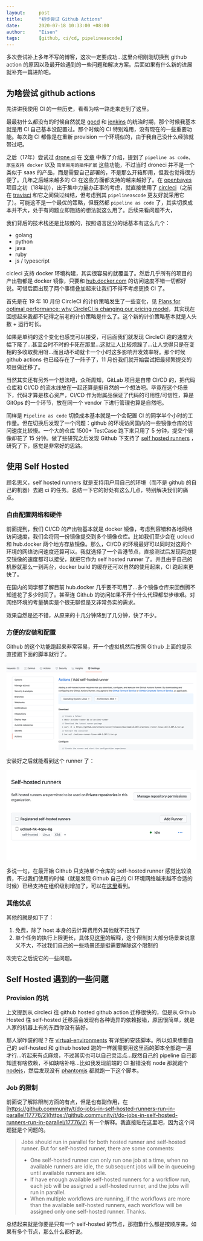 ```yaml
---
layout:     post
title:      "初步尝试 Github Actions"
date:       2020-07-18 10:33:00 +08:00
author:     "Eisen"
tags:       [github, ci/cd, pipelineascode]
---
```


多次尝试补上多年不写的博客，这次一定要成功...这里介绍刚刚切换到 github action 的原因以及最开始遇到的一些问题和解决方案。后面如果有什么新的进展就补充一篇进阶吧。

## 为啥尝试 github actions

先讲讲我使用 CI 的一些历史，看看为啥一路走来走到了这里。

最最初什么都没有的时候自然就是 [gocd](https://www.gocd.org/) 和 [jenkins](https://www.jenkins.io/) 的统治时期，那个时候我基本就是用 CI 自己基本没配置过。那个时候的 CI 特别难用，没有现在的一些重要功能。每次跑 CI 都像是在重新 provision 一个环境似的，由于我自己没什么经验就带过吧。

之后（17年）尝试过 [drone ci](https://drone.io/) 在 [文章](/drone-best-ci/) 中做了介绍，提到了 `pipeline as code`、`原生支持 docker` 以及 `简单易用的插件扩展` 这些功能，不过当时 droneci 并不是一个类似于 saas 的产品，而是需要自己部署的，不是那么开箱即用，但我也觉得很方便了。几年之后越来越多的 CI 在这些方面都支持的越来越好了。在 [openbayes](https://openbayes.com) 项目之初（18年初），出于集中力量办正事的考虑，就直接使用了 [circleci](https://circleci.com/)（之前在 [travisci](https://travis-ci.org/) 和它之间做过纠结，但考虑到其 `pipelineascode` 更友好就采用它了）。可能这不是一个最优的策略，但既然都 `pipeline as code` 了，其实切换成本并不大，处于有问题立即跑路的想法就这么用了。后续来看问题不大，

我们背后的技术栈还是比较散的，按照语言区分的话基本有这么几个：

- golang
- python
- java 
- ruby
- js / typescript

cicleci 支持 docker 环境构建，其实很容易的就覆盖了。然后几乎所有的项目的产出物都是 docker 镜像，只要和 [hub.docker.com](https://hub.docker.com) 的访问速度不错一切都好说。可惜后面出现了两个事情叠加起来让我们不得不考虑更换 CI 了。

首先是在 19 年 10 月份 CircleCI 的计价策略发生了一些变化，见 [Plans for optimal performance: why CircleCI is changing our pricing model](https://circleci.com/blog/plans-for-optimal-performance-why-circleci-is-changing-our-pricing-model/)，其实现在回想起来我都不记得之前老的计价策略是什么了。这个新的计价策略基本就是人头数 + 运行时长。

如果是单纯的这个变化也感觉可以接受，可后面我们就发现 CircleCI 跑的速度大幅下降了...甚至会时不时的卡死在那里...这就让人比较烦躁了...让人觉得只是在变相的多收取费用呀...而且动不动就卡一个小时这多影响开发效率呀。那个时候 github actions 也已经存在了一阵子了，11 月份我们就开始尝试把最频繁提交的项目做迁移了。

当然其实还有另外一个想法吧，众所周知，GitLab 项目是自带 CI/CD 的，把代码仓库和 CI/CD 的流水线放在一起还算是挺自然的一个想法吧。毕竟在这个场景下，代码才算是核心资产，CI/CD 作为附属品保证了代码的可用性/可信性，算是 GitOps 的一个环节，放在同一个 vendor 下进行管理也算是自然吧。

同样是 `Pipeline as code` 切换成本基本就是一个会配置 CI 的同学半个小时的工作量。但在切换后发现了一个问题：github 的环境访问国内的一些镜像仓库的访问速度比较慢。一个大的仓库 1500+ TestCase 跑下来只用了 5 分钟，提交个镜像却花了 15 分钟。做了些研究之后发现 Github 下支持了 [self hosted runners](https://docs.github.com/en/actions/hosting-your-own-runners/about-self-hosted-runners) ，研究了下，感觉是非常好的思路。

## 使用 Self Hosted

顾名思义，self hosted runners 就是支持用户用自己的环境（而不是 github 的自己的机器）去跑 ci 的任务。总结一下它的好处有这么几点，特别解决我们的痛点。

### 自由配置网络和硬件

前面提到，我们 CI/CD 的产出物基本就是 docker 镜像，考虑到容错和各地网络访问速度，我们会将同一份镜像提交到多个镜像仓库。比如我们至少会在 ucloud 和 hub.docker 两个地方存放镜像。那么，CI/CD 的环境最好可以同时对这两个环境的网络访问速度还算可以。我就选择了一个香港节点，直接测试后发现两边提交镜像的速度都可以接受，就把它作为 self hosted runner 了。并且由于自己的机器就那么一到两台，docker build 的缓存还可以自然的使用起来，CI 跑起来更快了。

在国内的同学都了解目前 hub.docker 几乎要不可用了...多个镜像仓库来回倒腾不知道花了多少时间了。甚至连 Github 的访问如果不开个什么代理都举步维艰。对网络环境的考量确实是个很无聊但是又非常务实的需求。

效果自然是还不错，从原来的十几分钟降到了几分钟，快了不少。

### 方便的安装和配置

Github 的这个功能跑起来非常容易，开一个虚拟机然后按照 Github 上面的提示直接跑下面的脚本就行了。

![](../img/in-post/github-actions/2020-07-18-15-50-01.png)

安装好之后就能看到这个 runner 了：

![](../img/in-post/github-actions/2020-07-18-14-31-29.png)

多说一句，在最开始 Github 只支持单个仓库的 self-hosted runner 感觉比较浪费，不过我们使用的时候（就是发现 Github 自己的 CI 环境网络越来越不合适的时候）已经支持在组织级别增加了，可以在[这里](https://docs.github.com/en/actions/hosting-your-own-runners/adding-self-hosted-runners#adding-a-self-hosted-runner-to-an-organization)看到。

### 其他优点

其他的就是如下了：

1. 免费，除了 host 本身的云计算费用外其他就不花钱了
2. 单个任务的执行上限更长，具体见[这里](https://docs.github.com/en/actions/getting-started-with-github-actions/about-github-actions#usage-limits)的解释，这个限制对大部分场景来说意义不大，不过我们自己的一些场景还是挺需要解除这个限制的

吹完它之后说它的一些问题。

## Self Hosted 遇到的一些问题

### Provision 的坑

上文提到从 circleci 往 github hosted github action 迁移很快的，但是从 Github Hosted 往 self-hosted 迁移后会发现有各种诡异的依赖报错，原因很简单，就是人家的机器上有的东西你没有装好。

那人家咋装的呢？在 [virtual-environments](https://github.com/actions/virtual-environments) 有详细的安装脚本。所以如果想要自己的 self-hosted 和 github hosted 跑的一样就需要用这里面的脚本全部跑一遍才行...听起来有点麻烦，不过其实也可以自己灵活点...既然自己的 pipeline 自己都知道有啥依赖，不如缺啥补啥...比如我发现前端的 CI 报错没有 node 那就跑个 [nodejs](https://github.com/actions/virtual-environments/blob/main/images/linux/scripts/installers/nodejs.sh)，然后发现没有 [phantomjs](https://github.com/actions/virtual-environments/blob/main/images/linux/scripts/installers/phantomjs.sh) 都就跑一下这个脚本。

### Job 的限制

前面说了解除限制方面的有点，但是也有副作用，在 [https://github.community/t/do-jobs-in-self-hosted-runners-run-in-parallel/17776/2](https://github.community/t/do-jobs-in-self-hosted-runners-run-in-parallel/17776/2) 有一个解释。我直接贴在这里吧，因为这个问题挺是个问题的。

> Jobs should run in parallel for both hosted runner and self-hosted runner.
> But for self-hosted runner, there are some comments:
> - One self-hosted runner can only run one job at a time, when no available runners are idle, the subsequent jobs will be in queueing until available runners are idle.
> - If have enough available self-hosted runners for a workflow run, each job will be assigned a self-hosted runner, and the jobs will run in parallel.
> - When multiple workflows are running, if the workflows are more than the available self-hosted runners, each workflow will be assigned only one self-hosted runner.
Thanks.

总结起来就是你要是只有一个 self-hosted 的节点，那抱歉什么都是按顺序来。如果有多个节点，那么什么都好说。
